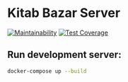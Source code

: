 # Kitab Bazar Server
[![Maintainability](https://api.codeclimate.com/v1/badges/21bc886a3578bd3aa95f/maintainability)](https://codeclimate.com/github/toggle-corp/kitab-server/maintainability)
[![Test Coverage](https://api.codeclimate.com/v1/badges/21bc886a3578bd3aa95f/test_coverage)](https://codeclimate.com/github/toggle-corp/kitab-server/test_coverage)

## Run development server:

```bash
docker-compose up --build
```

